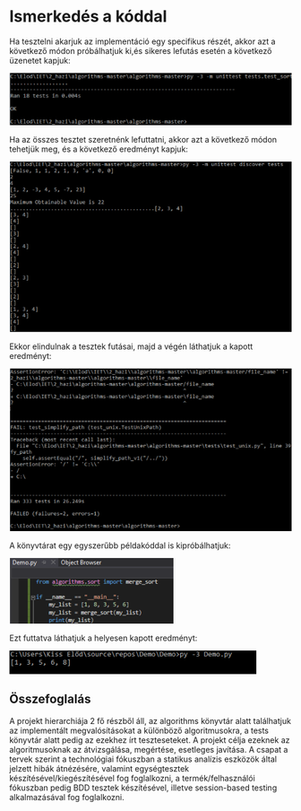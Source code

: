 # Ismerkedés a kóddal
Ha tesztelni akarjuk az implementáció egy specifikus részét, akkor azt a következő módon próbálhatjuk ki,és sikeres lefutás esetén a következő üzenetet kapjuk:

![kep1](\images\kep1.PNG)


Ha az összes tesztet szeretnénk lefuttatni, akkor azt a következő módon tehetjük meg, és a következő eredményt kapjuk:

![kep2](\images\kep2.PNG)


Ekkor elindulnak a tesztek futásai, majd a végén láthatjuk a kapott eredményt:

![kep3](\images\kep3.PNG)


A könyvtárat egy egyszerűbb példakóddal is kipróbálhatjuk:

![kep4](\images\kep4.PNG)


Ezt futtatva láthatjuk a helyesen kapott eredményt:

![kep5](\images\kep5.PNG)

## Összefoglalás

A projekt hierarchiája 2 fő részből áll, az algorithms könyvtár alatt találhatjuk az implementált megvalósításokat a különböző algoritmusokra, a tests könyvtár alatt pedig az ezekhez írt teszteseteket. A projekt célja ezeknek az algoritmusoknak az átvizsgálása, megértése, esetleges javítása.
A csapat a tervek szerint a technológiai fókuszban a statikus analízis eszközök által jelzett hibák átnézésére, valamint egységtesztek készítésével/kiegészítésével fog foglalkozni, a termék/felhasználói fókuszban pedig BDD tesztek készítésével, illetve session-based testing alkalmazásával fog foglalkozni.



